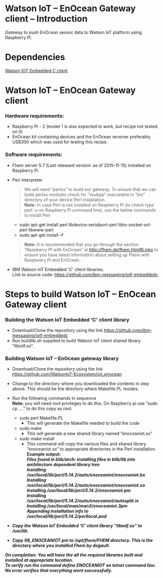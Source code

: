 # Watson IoT – EnOcean Gateway client – Introduction

Gateway to push EnOcean sensor data to Watson IoT platform using Raspberry Pi.

# Dependencies
[Watson IOT Embedded C client](https://github.com/ibm-messaging/iotf-embeddedc)

# Watson IoT – EnOcean Gateway client

### Hardware requirements:
* Raspberry Pi - 2 (model 1 is also expected to work, but recipe not tested on it)
* EnOcean kit containing devices and the EnOcean receiver preferably USB300 which was used for testing this recipe.

### Software requirements:
* Fhem server 5.7 (Last released version: as of 2015-11-15) installed on Raspberry Pi.
* Perl interpreter
  >We will need “perlxs” to build our gateway. To ensure that we can build perlxs modules check for “xsubpp” executable in “bin” directory of your device Perl installation.  
**Note:** In case Perl is not installed on Raspberry Pi (to check type perl -v on Raspberry Pi command line), use the below commands to install Perl  
  * sudo apt-get install perl libdevice-serialport-perl libio-socket-ssl-perl libwww-perl 
  * sudo apt-get install –f 

  >**Note:** It is recommended that you go through the section “Raspberry PI with EnOcean” at http://fhem.de/fhem.html#Links to ensure you have latest information about setting up Fhem with Raspbeery Pi and EnOcean.  
  
* IBM Watson IoT Embedded 'C' client libraries.  
  Link to source code:  https://github.com/ibm-messaging/iotf-embeddedc

# Steps to build Watson IoT – EnOcean Gateway client

### Building the Watson IoT Embedded 'C' client library  
* Download/Clone the repository using the link https://github.com/ibm-messaging/iotf-embeddedc
* Run buildlib.sh supplied to build Watson IoT client shared library “libiotf.so”.

### Building Watson IoT – EnOcean gateway library

* Download/Clone the repository using the link https://github.com/WatsonIoT-Ecosystem/iot_enocean
* Change to the directory where you downloaded the contents in step above. This should be the directory where Makefile.PL resides.
* Run the following commands in sequence  
**Note:** you will need root privileges to do this. On Raspberry pi use “sudo cp ….” to do this copy as root.
   * sudo perl Makefile.PL
     * This will generate the Makefile needed to build the code
   * sudo make
     * This will generate a new shared library named “enoceaniot.so”
   * sudo make install	
     * This command will copy the various files and shared library “enoceaniot.so” to appropriate directories in the Perl installation.  
       <b>Example output:  
       <i>Files found in blib/arch: installing files in blib/lib into architecture dependent library tree  
<i>Installing /usr/local/lib/perl/5.14.2/auto/enoceaniot/enoceaniot.bs  
<i>Installing /usr/local/lib/perl/5.14.2/auto/enoceaniot/enoceaniot.so  
<i>Installing /usr/local/lib/perl/5.14.2/enoceaniot.pm  
<i>Installing /usr/local/lib/perl/5.14.2/auto/enoceaniot/autosplit.ix  
<i>Installing /usr/local/man/man3/enoceaniot.3pm  
<i>Appending installation info to /usr/local/lib/perl/5.14.2/perllocal.pod  

* Copy the Watson IoT Embedded 'C' client library “libiotf.so” to /usr/lib. 
* Copy 98_ENOCEANIOT.pm to /opt/fhem/FHEM directory. This is the directory where you installed Fhem by degault.   

**On completion:** You will have the all the required libraries built and installed at appropriate location.  
To verify run the command *define <some name> ENOCEANIOT* on telnet command line. No error verifies that everything went successfully.


